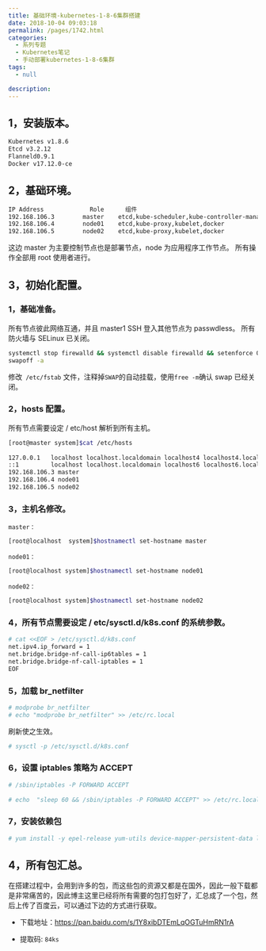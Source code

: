 ```yaml
---
title: 基础环境-kubernetes-1-8-6集群搭建
date: 2018-10-04 09:03:18
permalink: /pages/1742.html
categories: 
  - 系列专题
  - Kubernetes笔记
  - 手动部署kubernetes-1-8-6集群
tags: 
  - null

description: 
---
```


## 1，安装版本。



```sh
Kubernetes v1.8.6
Etcd v3.2.12
Flanneld0.9.1
Docker v17.12.0-ce
```



## 2，基础环境。



```sh
IP Address             Role      组件
192.168.106.3        master    etcd,kube-scheduler,kube-controller-manager,kube-apiserver,kube-proxy,kubelet,docker,kubectl
192.168.106.4        node01    etcd,kube-proxy,kubelet,docker
192.168.106.5        node02    etcd,kube-proxy,kubelet,docker
```



这边 master 为主要控制节点也是部署节点，node 为应用程序工作节点。
所有操作全部用 root 使用者进行。



## 3，初始化配置。



### 1，基础准备。



所有节点彼此网络互通，并且 master1 SSH 登入其他节点为 passwdless。
所有防火墙与 SELinux 已关闭。



```sh
systemctl stop firewalld && systemctl disable firewalld && setenforce 0 && sed -i '/SELINUX/s/enforcing/disabled/' /etc/selinux/config
swapoff -a
```



修改` /etc/fstab` 文件，注释掉` SWAP `的自动挂载，使用`free -m`确认 swap 已经关闭。



### 2，hosts 配置。



所有节点需要设定 / etc/host 解析到所有主机。



```sh
[root@master system]$cat /etc/hosts
 
127.0.0.1   localhost localhost.localdomain localhost4 localhost4.localdomain4
::1         localhost localhost.localdomain localhost6 localhost6.localdomain6
192.168.106.3 master
192.168.106.4 node01
192.168.106.5 node02
```



### 3，主机名修改。



`master：`



```sh
[root@localhost  system]$hostnamectl set-hostname master
```



`node01：`



```sh
[root@localhost system]$hostnamectl set-hostname node01
```



`node02：`



```sh
[root@localhost system]$hostnamectl set-hostname node02
```



### 4，所有节点需要设定 / etc/sysctl.d/k8s.conf 的系统参数。



```sh
# cat <<EOF > /etc/sysctl.d/k8s.conf
net.ipv4.ip_forward = 1
net.bridge.bridge-nf-call-ip6tables = 1
net.bridge.bridge-nf-call-iptables = 1
EOF
```



### 5，加载 br_netfilter



```sh
# modprobe br_netfilter
# echo "modprobe br_netfilter" >> /etc/rc.local
```



刷新使之生效。



```sh
# sysctl -p /etc/sysctl.d/k8s.conf
```



### 6，设置 iptables 策略为 ACCEPT



```sh
# /sbin/iptables -P FORWARD ACCEPT
 
# echo  "sleep 60 && /sbin/iptables -P FORWARD ACCEPT" >> /etc/rc.local
```



### 7，安装依赖包



```sh
# yum install -y epel-release yum-utils device-mapper-persistent-data lvm2 net-tools conntrack-tools wget
```



## 4，所有包汇总。



在搭建过程中，会用到许多的包，而这些包的资源又都是在国外，因此一般下载都是非常痛苦的，因此博主这里已经将所有需要的包打包好了，汇总成了一个包，然后上传了百度云，可以通过下边的方式进行获取。

- 下载地址：https://pan.baidu.com/s/1Y8xibDTEmLqOGTuHmRN1rA

- 提取码: `84ks`
